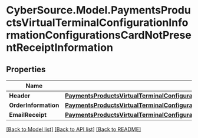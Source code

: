 # CyberSource.Model.PaymentsProductsVirtualTerminalConfigurationInformationConfigurationsCardNotPresentReceiptInformation
## Properties

Name | Type | Description | Notes
------------ | ------------- | ------------- | -------------
**Header** | [**PaymentsProductsVirtualTerminalConfigurationInformationConfigurationsCardNotPresentReceiptInformationHeader**](PaymentsProductsVirtualTerminalConfigurationInformationConfigurationsCardNotPresentReceiptInformationHeader.md) |  | [optional] 
**OrderInformation** | [**PaymentsProductsVirtualTerminalConfigurationInformationConfigurationsCardNotPresentReceiptInformationOrderInformation**](PaymentsProductsVirtualTerminalConfigurationInformationConfigurationsCardNotPresentReceiptInformationOrderInformation.md) |  | [optional] 
**EmailReceipt** | [**PaymentsProductsVirtualTerminalConfigurationInformationConfigurationsCardNotPresentReceiptInformationEmailReceipt**](PaymentsProductsVirtualTerminalConfigurationInformationConfigurationsCardNotPresentReceiptInformationEmailReceipt.md) |  | [optional] 

[[Back to Model list]](../README.md#documentation-for-models) [[Back to API list]](../README.md#documentation-for-api-endpoints) [[Back to README]](../README.md)

